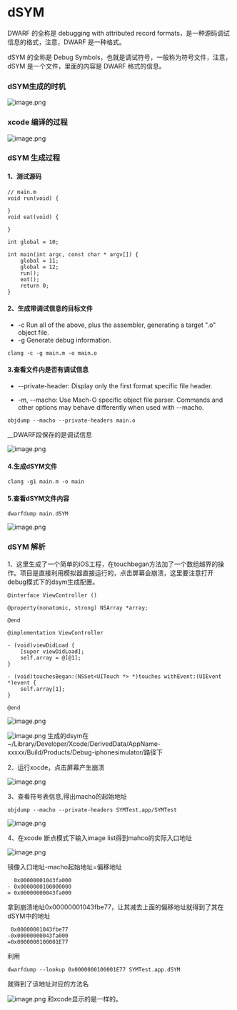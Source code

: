 # dSYM

DWARF 的全称是 debugging with attributed record formats，是一种源码调试信息的格式，注意，DWARF 是一种格式。

dSYM 的全称是 Debug Symbols，也就是调试符号，一般称为符号文件，注意，dSYM 是一个文件，里面的内容是 DWARF 格式的信息。


### dSYM生成的时机
![image.png](https://upload-images.jianshu.io/upload_images/1846524-5e3d1946f937f7c4.png?imageMogr2/auto-orient/strip%7CimageView2/2/w/1240)

### xcode 编译的过程
![image.png](https://upload-images.jianshu.io/upload_images/1846524-debc5e94e52827eb.png?imageMogr2/auto-orient/strip%7CimageView2/2/w/1240)
### dSYM 生成过程

#### 1、测试源码

```
// main.m
void run(void) {
    
}
void eat(void) {
    
}

int global = 10;

int main(int argc, const char * argv[]) {
    global = 11;
    global = 12;
    run();
    eat();
    return 0;
}
```

#### 2、生成带调试信息的目标文件
            
* -c Run all of the above, plus the assembler, generating a target ".o" object file.
* -g Generate debug information.

```
clang -c -g main.m -o main.o
```

#### 3.查看文件内是否有调试信息

* --private-header: Display only the first format specific file header.

* -m, --macho: Use Mach-O specific object file parser. Commands and other options may behave differently when used with --macho.

```
objdump --macho --private-headers main.o 
```

__DWARF段保存的是调试信息

![image.png](https://upload-images.jianshu.io/upload_images/1846524-1086b7cd0de704ee.png?imageMogr2/auto-orient/strip%7CimageView2/2/w/1240)
#### 4.生成dSYM文件

```
clang -g1 main.m -o main
```
#### 5.查看dSYM文件内容

```
dwarfdump main.dSYM
```

![image.png](https://upload-images.jianshu.io/upload_images/1846524-e3593dcfc701d101.png?imageMogr2/auto-orient/strip%7CimageView2/2/w/1240)


### dSYM 解析
1、这里生成了一个简单的iOS工程，在touchbegan方法加了一个数组越界的操作。项目是直接利用模拟器直接运行的，点击屏幕会崩溃，这里要注意打开debug模式下的dsym生成配置。

```
@interface ViewController ()

@property(nonatomic, strong) NSArray *array;

@end

@implementation ViewController

- (void)viewDidLoad {
    [super viewDidLoad];
    self.array = @[@1];
}

- (void)touchesBegan:(NSSet<UITouch *> *)touches withEvent:(UIEvent *)event {
    self.array[1];
}

@end

```

![image.png](https://upload-images.jianshu.io/upload_images/1846524-028114c2a3817ef7.png?imageMogr2/auto-orient/strip%7CimageView2/2/w/1240)


![image.png](https://upload-images.jianshu.io/upload_images/1846524-ff05fd93ca076796.png?imageMogr2/auto-orient/strip%7CimageView2/2/w/1240)
生成的dsym在 ~/Library/Developer/Xcode/DerivedData/AppName-xxxxx/Build/Products/Debug-iphonesimulator/路径下

2、运行xocde，点击屏幕产生崩溃

![image.png](https://upload-images.jianshu.io/upload_images/1846524-8add9501b1cc8fa1.png?imageMogr2/auto-orient/strip%7CimageView2/2/w/1240)

3、查看符号表信息,得出macho的起始地址
```
objdump --macho --private-headers SYMTest.app/SYMTest
```

![image.png](https://upload-images.jianshu.io/upload_images/1846524-159337dbffbab207.png?imageMogr2/auto-orient/strip%7CimageView2/2/w/1240)

4、在xcode 断点模式下输入image list得到mahco的实际入口地址

![image.png](https://upload-images.jianshu.io/upload_images/1846524-0969058c48b6b120.png?imageMogr2/auto-orient/strip%7CimageView2/2/w/1240)

镜像入口地址-macho起始地址=偏移地址
```
  0x00000001043fa000
- 0x0000000100000000
= 0x00000000043fa000
```

拿到崩溃地址0x00000001043fbe77，让其减去上面的偏移地址就得到了其在dSYM中的地址

```
 0x00000001043fbe77
-0x00000000043fa000
=0x0000000100001E77
```

利用
```
dwarfdump --lookup 0x0000000100001E77 SYMTest.app.dSYM
```

就得到了该地址对应的方法名

![image.png](https://upload-images.jianshu.io/upload_images/1846524-128237f3c6d759ce.png?imageMogr2/auto-orient/strip%7CimageView2/2/w/1240)
和xcode显示的是一样的。